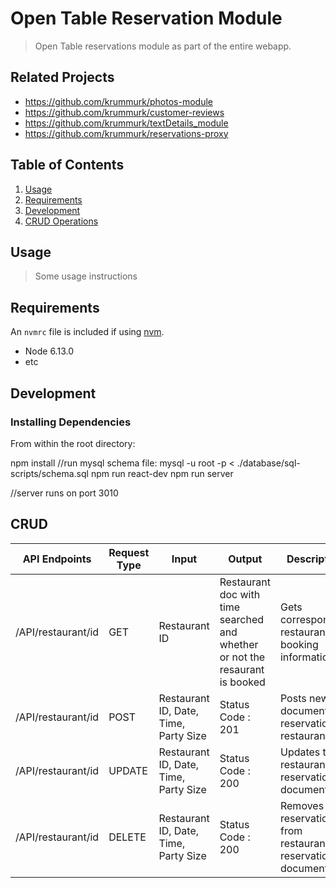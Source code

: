 # Open Table Reservation Module

> Open Table reservations module as part of the entire webapp.

## Related Projects

- https://github.com/krummurk/photos-module
- https://github.com/krummurk/customer-reviews
- https://github.com/krummurk/textDetails_module
- https://github.com/krummurk/reservations-proxy

## Table of Contents

1. [Usage](#Usage)
1. [Requirements](#requirements)
1. [Development](#development)
1. [CRUD Operations](#CRUD)

## Usage

> Some usage instructions

## Requirements

An `nvmrc` file is included if using [nvm](https://github.com/creationix/nvm).

- Node 6.13.0
- etc

## Development

### Installing Dependencies

From within the root directory:

npm install
//run mysql schema file: mysql -u root -p < ./database/sql-scripts/schema.sql
npm run react-dev
npm run server

//server runs on port 3010

## CRUD

| API Endpoints      | Request Type | Input                                 | Output                                                                       | Description                                               |
| ------------------ | ------------ | ------------------------------------- | ---------------------------------------------------------------------------- | --------------------------------------------------------- |
| /API/restaurant/id | GET          | Restaurant ID                         | Restaurant doc with time searched and whether or not the resaurant is booked | Gets corresponding restaurant's booking information       |
| /API/restaurant/id | POST         | Restaurant ID, Date, Time, Party Size | Status Code : 201                                                            | Posts new document for reservation to restaurant          |
| /API/restaurant/id | UPDATE       | Restaurant ID, Date, Time, Party Size | Status Code : 200                                                            | Updates the restaurant reservations document              |
| /API/restaurant/id | DELETE       | Restaurant ID, Date, Time, Party Size | Status Code : 200                                                            | Removes reservation from restaurant reservations document |

